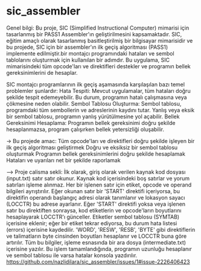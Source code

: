 # sic_assembler

Genel bilgi:
Bu proje, SIC (Simplified Instructional Computer) mimarisi için tasarlanmış bir PASS1 Assembler'ın geliştirilmesini kapsamaktadır. SIC, eğitim amaçlı olarak tasarlanmış basitleştirilmiş bir bilgisayar mimarisidir ve bu projede, SIC için bir assembler'ın ilk geçiş algoritması (PASS1) implemente edilmiştir.bir montajcı programındaki hataları ve sembol tablolarını oluşturmak için kullanılan bir adımdır. Bu uygulama, SIC mimarisindeki tüm opcode'ları ve direktifleri destekler ve programın bellek gereksinimlerini de hesaplar.

SIC montajcı programlarının ilk geçiş aşamasında karşılaşılan bazı temel problemler şunlardır:
Hata Tespiti: Mevcut uygulamalar, tüm hataları doğru şekilde tespit edemeyebilir. Bu durum, programın hatalı çalışmasına veya çökmesine neden olabilir.
Sembol Tablosu Oluşturma: Sembol tablosu, programdaki tüm sembollerin ve adreslerinin kaydını tutar. Yanlış veya eksik bir sembol tablosu, programın yanlış yürütülmesine yol açabilir.
Bellek Gereksinimi Hesaplama: Programın bellek gereksinimi doğru şekilde hesaplanmazsa, program çalışırken bellek yetersizliği oluşabilir.

-> Bu projede amac:
Tüm opcode'ları ve direktifleri doğru şekilde işleyen bir ilk geçiş algoritması geliştirmek
Doğru ve eksiksiz bir sembol tablosu oluşturmak
Programın bellek gereksinimlerini doğru şekilde hesaplamak
Hataları ve uyarıları net bir şekilde raporlamak 

--> Proje calisma sekli:
 İlk olarak, giriş olarak verilen kaynak kod dosyası (input.txt) satır satır okunur. Kaynak kod içerisindeki boş satırlar ve yorum satırları işleme alınmaz. Her bir işlenen satır için etiket, opcode ve operand bilgileri ayrıştırılır. Eğer okunan satır bir 'START' direktifi içeriyorsa, bu direktifin operandı başlangıç adresi olarak tanımlanır ve lokasyon sayacı (LOCCTR) bu adrese ayarlanır. Eğer 'START' direktifi yoksa veya işlenen satır bu direktiften sonraysa, kod etiketlerin ve opcode'ların boyutlarını hesaplayarak LOCCTR'ı günceller. Etiketler sembol tablosu (SYMTAB) içerisine eklenir; eğer bir etiket tekrar ediyorsa, bu durum hata listesi (errors) içerisine kaydedilir. 'WORD', 'RESW', 'RESB', 'BYTE' gibi direktiflerin ve talimatların byte cinsinden boyutları hesaplanır ve LOCCTR buna göre artırılır. Tüm bu bilgiler, işleme esnasında bir ara dosya (intermediate.txt) içerisine yazılır. Bu işlem tamamlandığında, programın uzunluğu hesaplanır ve sembol tablosu ile varsa hatalar konsola yazdırılır.
https://github.com/nazlidilara/sic_assembler/issues/1#issue-2226406423
